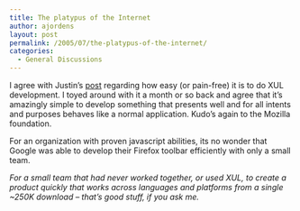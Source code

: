 ```yaml
---
title: The platypus of the Internet
author: ajordens
layout: post
permalink: /2005/07/the-platypus-of-the-internet/
categories:
  - General Discussions
---
```

I agree with Justin&#8217;s [post][1] regarding how easy (or pain-free) it is to do XUL development. I toyed around with it a month or so back and agree that it&#8217;s amazingly simple to develop something that presents well and for all intents and purposes behaves like a normal application. Kudo&#8217;s again to the Mozilla foundation.

For an organization with proven javascript abilities, its no wonder that Google was able to develop their Firefox toolbar efficiently with only a small team.

*For a small team that had never worked together, or used XUL, to create a product quickly that works across languages and platforms from a single ~250K download &#8211; that&#8217;s good stuff, if you ask me.*

 [1]: http://googleblog.blogspot.com/2005/07/platypus-of-internet.html